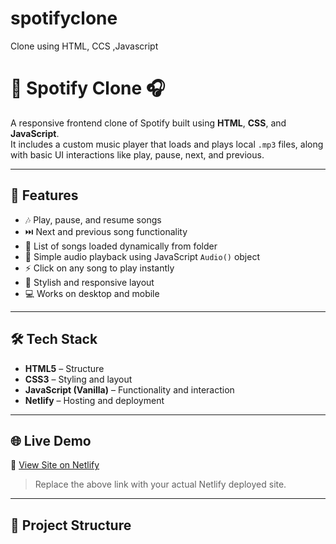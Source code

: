 # spotifyclone
Clone using HTML, CCS ,Javascript
# 🎵 Spotify Clone 🎧

A responsive frontend clone of Spotify built using **HTML**, **CSS**, and **JavaScript**.  
It includes a custom music player that loads and plays local `.mp3` files, along with basic UI interactions like play, pause, next, and previous.

---

## 📌 Features

- 🎶 Play, pause, and resume songs
- ⏭️ Next and previous song functionality
- 📄 List of songs loaded dynamically from folder
- 🧠 Simple audio playback using JavaScript `Audio()` object
- ⚡ Click on any song to play instantly
- 🎨 Stylish and responsive layout
- 💻 Works on desktop and mobile

---

## 🛠️ Tech Stack

- **HTML5** – Structure
- **CSS3** – Styling and layout
- **JavaScript (Vanilla)** – Functionality and interaction
- **Netlify** – Hosting and deployment

---

## 🌐 Live Demo

🔗 [View Site on Netlify](https://your-netlify-link.netlify.app)  
> Replace the above link with your actual Netlify deployed site.

---

## 📂 Project Structure

